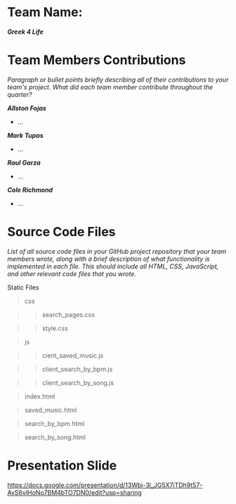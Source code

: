 # Team Name: 
___Greek 4 Life___

# Team Members Contributions

*Paragraph or bullet points briefly describing all of their contributions to your team's project. What did each team member contribute throughout the quarter?*

___Allston Fojas___
* ...

___Mark Tupas___ 
* ...

___Raul Garza___
* ...

___Cole Richmond___
* ...

# Source Code Files

*List of all source code files in your GitHub project repository that your team members wrote, along with a brief description of what functionality is implemented in each file. This should include all HTML, CSS, JavaScript, and other relevant code files that you wrote.*

Static Files

> css

>> search_pages.css

>> style.css

> js

>> cient_saved_music.js

>> client_search_by_bpm.js

>> client_search_by_song.js

> index.html

> saved_music.html

> search_by_bpm.html

> search_by_song.html

# Presentation Slide

https://docs.google.com/presentation/d/13Wbi-3l_JG5X7iTDh9t57-AvS6vlHoNo7BM4bTO7DN0/edit?usp=sharing
